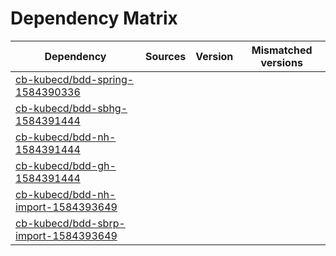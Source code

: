 # Dependency Matrix

Dependency | Sources | Version | Mismatched versions
---------- | ------- | ------- | -------------------
[cb-kubecd/bdd-spring-1584390336](https://github.com/cb-kubecd/bdd-spring-1584390336.git) |  | []() | 
[cb-kubecd/bdd-sbhg-1584391444](https://github.com/cb-kubecd/bdd-sbhg-1584391444.git) |  | []() | 
[cb-kubecd/bdd-nh-1584391444](https://github.com/cb-kubecd/bdd-nh-1584391444.git) |  | []() | 
[cb-kubecd/bdd-gh-1584391444](https://github.com/cb-kubecd/bdd-gh-1584391444.git) |  | []() | 
[cb-kubecd/bdd-nh-import-1584393649](https://github.com/cb-kubecd/bdd-nh-import-1584393649.git) |  | []() | 
[cb-kubecd/bdd-sbrp-import-1584393649](https://github.com/cb-kubecd/bdd-sbrp-import-1584393649.git) |  | []() | 
